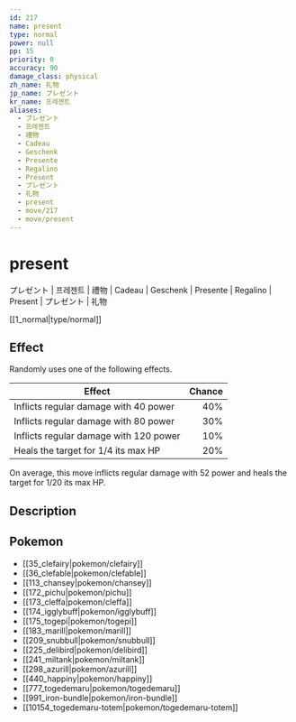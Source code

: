```yaml
---
id: 217
name: present
type: normal
power: null
pp: 15
priority: 0
accuracy: 90
damage_class: physical
zh_name: 礼物
jp_name: プレゼント
kr_name: 프레젠트
aliases:
  - プレゼント
  - 프레젠트
  - 禮物
  - Cadeau
  - Geschenk
  - Presente
  - Regalino
  - Present
  - プレゼント
  - 礼物
  - present
  - move/217
  - move/present
---
```

# present
    
プレゼント | 프레젠트 | 禮物 | Cadeau | Geschenk | Presente | Regalino | Present | プレゼント | 礼物

[[1_normal|type/normal]]

## Effect

Randomly uses one of the following effects.

Effect                                             | Chance
-------------------------------------------------- | -----:
Inflicts regular damage with 40 power  |    40%
Inflicts regular damage with 80 power  |    30%
Inflicts regular damage with 120 power |    10%
Heals the target for 1/4 its max HP    |    20%

On average, this move inflicts regular damage with 52 power and heals the target for 1/20 its max HP.

## Description



## Pokemon

- [[35_clefairy|pokemon/clefairy]]
- [[36_clefable|pokemon/clefable]]
- [[113_chansey|pokemon/chansey]]
- [[172_pichu|pokemon/pichu]]
- [[173_cleffa|pokemon/cleffa]]
- [[174_igglybuff|pokemon/igglybuff]]
- [[175_togepi|pokemon/togepi]]
- [[183_marill|pokemon/marill]]
- [[209_snubbull|pokemon/snubbull]]
- [[225_delibird|pokemon/delibird]]
- [[241_miltank|pokemon/miltank]]
- [[298_azurill|pokemon/azurill]]
- [[440_happiny|pokemon/happiny]]
- [[777_togedemaru|pokemon/togedemaru]]
- [[991_iron-bundle|pokemon/iron-bundle]]
- [[10154_togedemaru-totem|pokemon/togedemaru-totem]]

